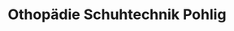 ---
title: "Othopädie Schuhtechnik Pohlig"
url: /traunstein/othopaedie-schuhtechnik-pohlig/
shop: Sanitätshaus
---